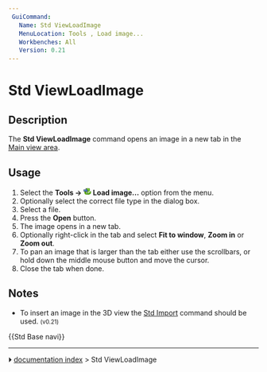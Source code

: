 ```yaml
---
 GuiCommand:
   Name: Std ViewLoadImage
   MenuLocation: Tools , Load image...
   Workbenches: All
   Version: 0.21
---
```


# Std ViewLoadImage

## Description

The **Std ViewLoadImage** command opens an image in a new tab in the [Main view area](Main_view_area.md).

## Usage

1.  Select the **Tools → <img src="images/Std_ViewLoadImage.svg" width=16px> Load image...** option from the menu.
2.  Optionally select the correct file type in the dialog box.
3.  Select a file.
4.  Press the **Open** button.
5.  The image opens in a new tab.
6.  Optionally right-click in the tab and select **Fit to window**, **Zoom in** or **Zoom out**.
7.  To pan an image that is larger than the tab either use the scrollbars, or hold down the middle mouse button and move the cursor.
8.  Close the tab when done.

## Notes

-   To insert an image in the 3D view the [Std Import](Std_Import.md) command should be used. <small>(v0.21)</small> 




 {{Std Base navi}}



---
⏵ [documentation index](../README.md) > Std ViewLoadImage
